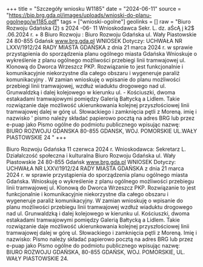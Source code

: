 +++
title = "Szczegóły wniosku W1185"
date = "2024-06-11"
source = "https://bip.brg.gda.pl/images/uploads/wnioski-do-planu-ogolnego/w1185.pdf"
tags = ["wnioski-ogolne"]
geolinks = []
raw = "Biuro Rozwoju Gdańska   (2) s 2024 -06- 11 Wnioskodawca Sekr. L. dz. aŚcĄ j k2$ .06.2024 r. + 8 Biuro Rozwoju : Biuro Rozwoju Gdańska ul. Wały Piastowskie 24 80-855 Gdańsk www.brg.gda.pl WNIOSEK Dotyczy: UCHWAŁA NR LXXV/1912/24 RADY MIASTA GDAŃSKA z dnia 21 marca 2024 r. w sprawie przystąpienia do sporządzenia planu ogólnego miasta Gdańska Wnioskuje o wykreślenie z planu ogólnego możliwości przebiegi linii tramwajowej ul. Klonową do Dworca Wrzeszcz PKP. Rozwiązanie to jest funkcjonalnie i komunikacyjnie niekorzystne dla całego obszaru i wygeneruje paraliż komunikacyjny .  W zamian wnioskuję o wpisanie do planu możliwości przebiegi linii tramwajowej, wzdłuż wiaduktu drogowego nad ul. Grunwaldzką i dalej kolejowego w kierunku ul. - Kościuszki, dwoma estakadami tramwajowymi pomiędzy Galerią Bałtycką a Lidlem. Takie rozwiązanie daje możliwość ukierunkowania kolejnej przyszłościowej linii tramwajowej dalej w górę ul. Słowackiego i zamknięcia pętli z Moreną. imię i nazwisko ' pismo należy składać papierowo pocztą na adres BRG lub przez e-puap jako Pismo ogólne do podmiotu publicznego wpisując nazwę: BIURO ROZWOJU GDANSKA 80-855 GDANSK, WOJ. POMORSKIE UL.WAŁY PIASTOWSKIE 24 "
+++

Biuro Rozwoju Gdańska
11 czerwca 2024 r.
Wnioskodawca: Sekretarz L. Działalczość społeczna i kulturalna
Biuro Rozwoju Gdańska
ul. Wały Piastowskie 24
80-855 Gdańsk
www.brg.gda.pl
WNIOSEK
Dotyczy: UCHWAŁA NR LXXV/1912/24 RADY MIASTA GDAŃSKA z dnia 21 marca 2024 r. w sprawie przystąpienia do sporządzenia planu ogólnego miasta Gdańska.
Wnioskuję o wykreślenie z planu ogólnego możliwości przebiegu linii tramwajowej ul. Klonową do Dworca Wrzeszcz PKP. Rozwiązanie to jest funkcjonalnie i komunikacyjnie niekorzystne dla całego obszaru i wygeneruje paraliż komunikacyjny.
W zamian wnioskuję o wpisanie do planu możliwości przebiegu linii tramwajowej wzdłuż wiaduktu drogowego nad ul. Grunwaldzką i dalej kolejowego w kierunku ul. Kościuszki, dwoma estakadami tramwajowymi pomiędzy Galerią Bałtycką a Lidlem. Takie rozwiązanie daje możliwość ukierunkowania kolejnej przyszłościowej linii tramwajowej dalej w górę ul. Słowackiego i zamknięcia pętli z Moreną.
Imię i nazwisko:
Pismo należy składać papierowo pocztą na adres BRG lub przez e-puap jako Pismo ogólne do podmiotu publicznego wpisując nazwę: BIURO ROZWOJU GDAŃSKA, 80-855 GDAŃSK, WOJ. POMORSKIE, UL. WAŁY PIASTOWSKIE 24.



